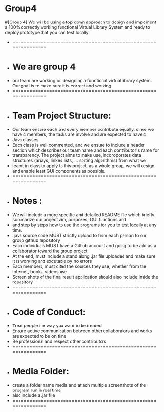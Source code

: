 # Group4
#[Group 4] We will be using a top down approach to design and implement a 100% correctly working functional Virtual Library System and ready to deploy prototype that you can test locally.

 * ===============================================================
 * # We are group 4
 * our team are working on designing a functional
   virtual library system. Our goal is to make sure it is correct
   and working.
 * ===============================================================
 * # Team Project Structure: 
 * Our team ensure each and every member contribute equally, since we have 4 members, the tasks are involve and are expected to have 4
 * Java classes. 
 * Each class is well commented, and we ensure to include a header section which describes our team name and each contributor's name for
 * transparency. The project aims to make use, incoroporates data structures (arrays, linked lists, ... sorting algorithms) from what we 
 * learnt in class to apply to this project, as a whole group, we will design and enable least GUI components as possible.
 * ===============================================================
 * # Notes : 
 * We will include a more specific and detailed README file which briefly summarize our project aim, purposes, GUI functions and 
 * and step by steps how to use the programs for you to test locally at any time.
 * .java source code MUST strictly upload to from each person to our group github repository
 *  Each individuals MUST  have a Github account and going to be add as a collaborator toward the group project
 *  At the end, must include a stand along .jar file uploaded and make sure it is working and excutable by no errors
 *  Each members, must cited the sources they use, whether from the internet, books, videos use  
 * Screen shots of the final result application should also include inside the repository 
 * ===============================================================
 * # Code of Conduct: 
 * Treat people the way you want to be treated
 * Ensure active communication between other collaborators and works are expected to be on time 
 * Be professional and respect other contributors
 * ===============================================================
 * # Media Folder:
 * create a folder name media and attach multiple screenshots of the program run in real time
 * also include a .jar file
 * ===============================================================

 

